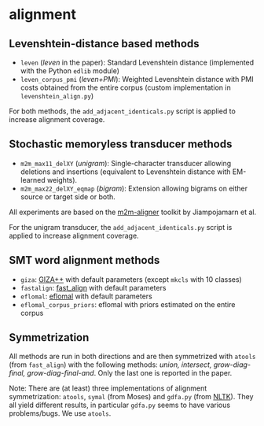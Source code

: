 # alignment

## Levenshtein-distance based methods

* `leven` (*leven* in the paper): Standard Levenshtein distance (implemented with the Python `edlib` module)
* `leven_corpus_pmi` (*leven+PMI*): Weighted Levenshtein distance with PMI costs obtained from the entire corpus (custom implementation in `levenshtein_align.py`)

For both methods, the `add_adjacent_identicals.py` script is applied to increase alignment coverage.

## Stochastic memoryless transducer methods

* `m2m_max11_delXY` (*unigram*): Single-character transducer allowing deletions and insertions (equivalent to Levenshtein distance with EM-learned weights).
* `m2m_max22_delXY_eqmap` (*bigram*): Extension allowing bigrams on either source or target side or both.

All experiments are based on the [m2m-aligner](https://github.com/letter-to-phoneme/m2m-aligner) toolkit by Jiampojamarn et al.

For the unigram transducer, the `add_adjacent_identicals.py` script is applied to increase alignment coverage.

## SMT word alignment methods

* `giza`: [GIZA++](https://github.com/moses-smt/giza-pp) with default parameters (except `mkcls` with 10 classes)
* `fastalign`: [fast_align](https://github.com/clab/fast_align) with default parameters
* `eflomal`: [eflomal](https://github.com/robertostling/eflomal) with default parameters
* `eflomal_corpus_priors`: eflomal with priors estimated on the entire corpus

## Symmetrization

All methods are run in both directions and are then symmetrized with `atools` (from `fast_align`) with the following methods: *union, intersect, grow-diag-final, grow-diag-final-and*. Only the last one is reported in the paper.

Note: There are (at least) three implementations of alignment symmetrization: `atools`, `symal` (from Moses) and `gdfa.py` (from [NLTK](https://github.com/nltk/nltk/blob/develop/nltk/translate/gdfa.py)). They all yield different results, in particular `gdfa.py` seems to have various problems/bugs. We use `atools`.


